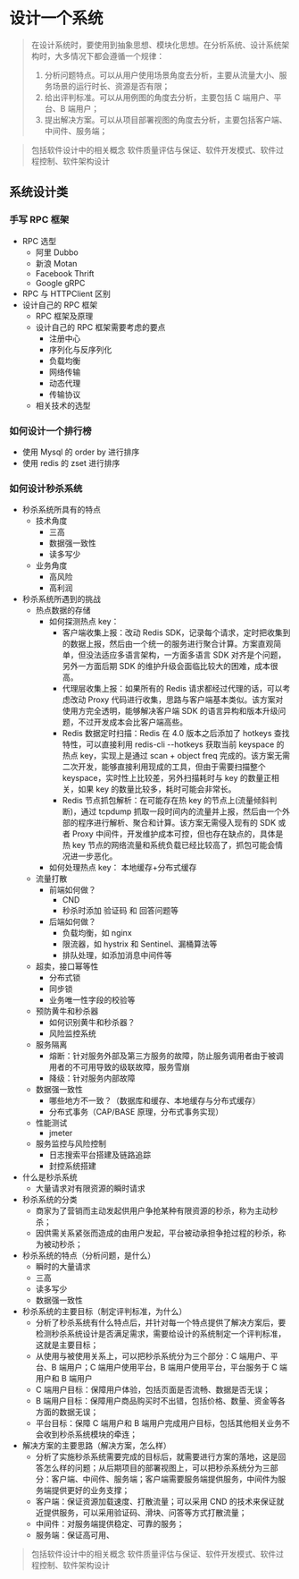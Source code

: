 # 设计一个系统

> 在设计系统时，要使用到抽象思想、模块化思想。在分析系统、设计系统架构时，大多情况下都会遵循一个规律：
>
> 1. 分析问题特点。可以从用户使用场景角度去分析，主要从流量大小、服务场景的运行时长、资源是否有限；
> 2. 给出评判标准。可以从用例图的角度去分析，主要包括 C 端用户、平台、B 端用户；
> 3. 提出解决方案。可以从项目部署视图的角度去分析，主要包括客户端、中间件、服务端；


> 包括软件设计中的相关概念
> 软件质量评估与保证、软件开发模式、软件过程控制、软件架构设计




## 系统设计类

### 手写 RPC 框架

- RPC 选型
  - 阿里 Dubbo
  - 新浪 Motan
  - Facebook Thrift
  - Google gRPC
- RPC 与 HTTPClient 区别
- 设计自己的 RPC 框架
  - RPC 框架及原理
  - 设计自己的 RPC 框架需要考虑的要点
    - 注册中心
    - 序列化与反序列化
    - 负载均衡
    - 网络传输
    - 动态代理
    - 传输协议
  - 相关技术的选型

### 如何设计一个排行榜

- 使用 Mysql 的 order by 进行排序
- 使用 redis 的 zset 进行排序

### 如何设计秒杀系统

- 秒杀系统所具有的特点
  - 技术角度
    - 三高
    - 数据强一致性
    - 读多写少
  - 业务角度
    - 高风险
    - 高利润
- 秒杀系统所遇到的挑战
  - 热点数据的存储
    - 如何探测热点 key：
      - 客户端收集上报：改动 Redis SDK，记录每个请求，定时把收集到的数据上报，然后由一个统一的服务进行聚合计算。方案直观简单，但没法适应多语言架构，一方面多语言 SDK 对齐是个问题，另外一方面后期 SDK 的维护升级会面临比较大的困难，成本很高。
      - 代理层收集上报：如果所有的 Redis 请求都经过代理的话，可以考虑改动 Proxy 代码进行收集，思路与客户端基本类似。该方案对使用方完全透明，能够解决客户端 SDK 的语言异构和版本升级问题，不过开发成本会比客户端高些。
      - Redis 数据定时扫描：Redis 在 4.0 版本之后添加了 hotkeys 查找特性，可以直接利用 redis-cli --hotkeys 获取当前 keyspace 的热点 key，实现上是通过 scan + object freq 完成的。该方案无需二次开发，能够直接利用现成的工具，但由于需要扫描整个 keyspace，实时性上比较差，另外扫描耗时与 key 的数量正相关，如果 key 的数量比较多，耗时可能会非常长。
      - Redis 节点抓包解析：在可能存在热 key 的节点上(流量倾斜判断)，通过 tcpdump 抓取一段时间内的流量并上报，然后由一个外部的程序进行解析、聚合和计算。该方案无需侵入现有的 SDK 或者 Proxy 中间件，开发维护成本可控，但也存在缺点的，具体是热 key 节点的网络流量和系统负载已经比较高了，抓包可能会情况进一步恶化。
    - 如何处理热点 key： 本地缓存+分布式缓存
  - 流量打散
    - 前端如何做？
      - CND
      - 秒杀时添加 验证码 和 回答问题等
    - 后端如何做？
      - 负载均衡，如 nginx
      - 限流器，如 hystrix 和 Sentinel、漏桶算法等
      - 排队处理，如添加消息中间件等
  - 超卖，接口幂等性
    - 分布式锁
    - 同步锁
    - 业务唯一性字段的校验等
  - 预防黄牛和秒杀器
    - 如何识别黄牛和秒杀器？
    - 风险监控系统
  - 服务隔离
    - 熔断：针对服务外部及第三方服务的故障，防止服务调用者由于被调用者的不可用导致的级联故障，服务雪崩
    - 降级：针对服务内部故障
  - 数据强一致性
    - 哪些地方不一致？（数据库和缓存、本地缓存与分布式缓存）
    - 分布式事务（CAP/BASE 原理，分布式事务实现）
  - 性能测试
    - jmeter
  - 服务监控与风险控制
    - 日志搜索平台搭建及链路追踪
    - 封控系统搭建
- 什么是秒杀系统
  - 大量请求对有限资源的瞬时请求
- 秒杀系统的分类
  - 商家为了营销而主动发起供用户争抢某种有限资源的秒杀，称为主动秒杀；
  - 因供需关系紧张而造成的由用户发起，平台被动承担争抢过程的秒杀，称为被动秒杀；
- 秒杀系统的特点（分析问题，是什么）
  - 瞬时的大量请求
  - 三高
  - 读多写少
  - 数据强一致性
- 秒杀系统的主要目标（制定评判标准，为什么）
  - 分析了秒杀系统有什么特点后，并针对每一个特点提供了解决方案后，要检测秒杀系统设计是否满足需求，需要给设计的系统制定一个评判标准，这就是主要目标；
  - 从使用与被使用关系上，可以把秒杀系统分为三个部分：C 端用户、平台、B 端用户；C 端用户使用平台，B 端用户使用平台，平台服务于 C 端用户和 B 端用户
  - C 端用户目标：保障用户体验，包括页面是否流畅、数据是否无误；
  - B 端用户目标：保障用户商品购买时不出错，包括价格、数量、资金等各方面的数据无误；
  - 平台目标：保障 C 端用户和 B 端用户完成用户目标，包括其他相关业务不会收到秒杀系统模块的牵连；
- 解决方案的主要思路（解决方案，怎么样）
  - 分析了实施秒杀系统需要完成的目标后，就需要进行方案的落地，这是回答怎么样的问题；从后期项目的部署视图上，可以把秒杀系统分为三部分：客户端、中间件、服务端；客户端需要服务端提供服务，中间件为服务端提供更好的业务支撑；
  - 客户端：保证资源加载速度、打散流量；可以采用 CND 的技术来保证就近提供服务，可以采用验证码、滑块、问答等方式打散流量；
  - 中间件：对服务端提供稳定、可靠的服务；
  - 服务端：保证高可用、



> 包括软件设计中的相关概念
> 软件质量评估与保证、软件开发模式、软件过程控制、软件架构设计

